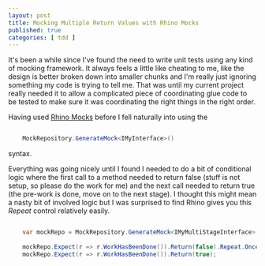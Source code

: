 ```yaml
---
layout: post
title: Mocking Multiple Return Values with Rhino Mocks
published: true 
categories: [ tdd ]
---
```


It's been a while since I've found the need to write unit tests using any 
kind of mocking framework. It always feels a little like cheating to me, like 
the design is better broken down into smaller chunks and I'm really just 
ignoring something my code is trying to tell me. That was until my current 
project really needed it to allow a complicated piece of coordinating glue 
code to be tested to make sure it was coordinating the right things in the 
right order. 

Having used [Rhino Mocks](http://hibernatingrhinos.com/oss/rhino-mocks) 
before I fell naturally into using the 
	

```csharp	

	MockRepository.GenerateMock<IMyInterface>() 

```

	
syntax.

Everything was going nicely until I found I needed to do a bit of conditional logic 
where the first call to a method needed to return false (stuff is not setup, so 
please do the work for me) and the next call needed to return true (the pre-work 
is done, move on to the next stage). I thought this might mean a nasty bit of 
involved logic but I was surprised to find Rhino gives you this *Repeat* control 
relatively easily.


```csharp	

	var mockRepo = MockRepository.GenerateMock<IMyMultiStageInterface>();
	
	mockRepo.Expect(r => r.WorkHasBeenDone()).Return(false).Repeat.Once();
	mockRepo.Expect(r => r.WorkHasBeenDone()).Return(true);
		
```	
